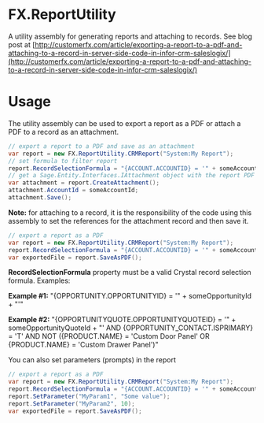 # FX.ReportUtility
A utility assembly for generating reports and attaching to records. See blog post at [http://customerfx.com/article/exporting-a-report-to-a-pdf-and-attaching-to-a-record-in-server-side-code-in-infor-crm-saleslogix/](http://customerfx.com/article/exporting-a-report-to-a-pdf-and-attaching-to-a-record-in-server-side-code-in-infor-crm-saleslogix/)

# Usage
The utility assembly can be used to export a report as a PDF or attach a PDF to a record as an attachment.

```C#
// export a report to a PDF and save as an attachment
var report = new FX.ReportUtility.CRMReport("System:My Report");
// set formula to filter report 
report.RecordSelectionFormula = "{ACCOUNT.ACCOUNTID} = '" + someAccountId + "'";
// get a Sage.Entity.Interfaces.IAttachment object with the report PDF attached
var attachment = report.CreateAttachment(); 
attachment.AccountId = someAccountId;
attachment.Save();
```

**Note:** for attaching to a record, it is the responsibility of the code using this assembly to set the references for the attachment record and then save it.

```C#
// export a report as a PDF 
var report = new FX.ReportUtility.CRMReport("System:My Report");
report.RecordSelectionFormula = "{ACCOUNT.ACCOUNTID} = '" + someAccountId + "'";
var exportedFile = report.SaveAsPDF();
```

**RecordSelectionFormula** property must be a valid Crystal record selection formula. Examples:

**Example #1:**
"{OPPORTUNITY.OPPORTUNITYID} = '" + someOpportunityId + "'"
 
**Example #2:**
"{OPPORTUNITYQUOTE.OPPORTUNITYQUOTEID} = '" + someOpportunityQuoteId + "' AND {OPPORTUNITY_CONTACT.ISPRIMARY} = 'T' AND NOT ({PRODUCT.NAME} = 'Custom Door Panel' OR {PRODUCT.NAME} = 'Custom Drawer Panel')"

You can also set parameters (prompts) in the report

```C#
// export a report as a PDF 
var report = new FX.ReportUtility.CRMReport("System:My Report");
report.RecordSelectionFormula = "{ACCOUNT.ACCOUNTID} = '" + someAccountId + "'";
report.SetParameter("MyParam1", "Some value");
report.SetParameter("MyParam2", 10);
var exportedFile = report.SaveAsPDF();
```
